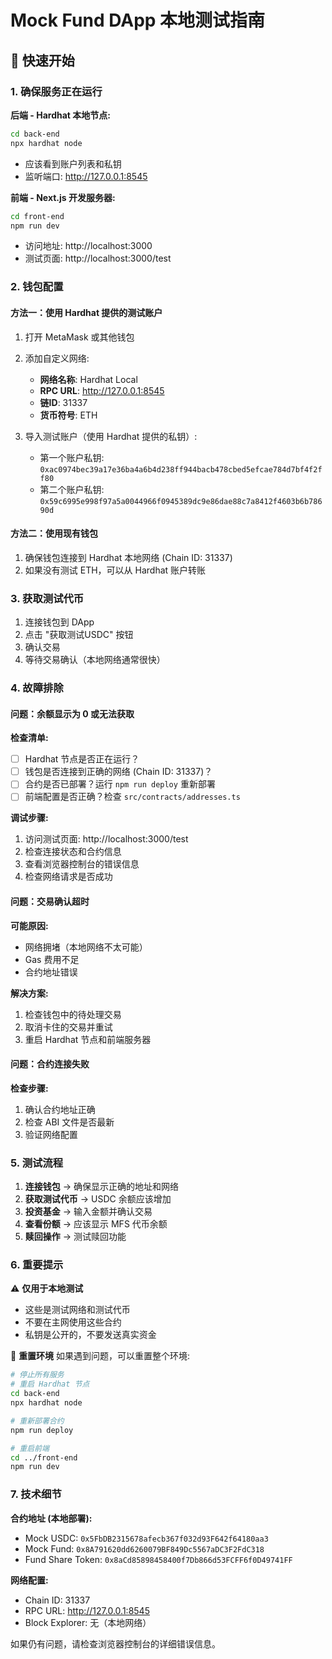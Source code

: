# Mock Fund DApp 本地测试指南

## 🚀 快速开始

### 1. 确保服务正在运行

**后端 - Hardhat 本地节点:**
```bash
cd back-end
npx hardhat node
```
- 应该看到账户列表和私钥
- 监听端口: http://127.0.0.1:8545

**前端 - Next.js 开发服务器:**
```bash
cd front-end
npm run dev
```
- 访问地址: http://localhost:3000
- 测试页面: http://localhost:3000/test

### 2. 钱包配置

#### 方法一：使用 Hardhat 提供的测试账户
1. 打开 MetaMask 或其他钱包
2. 添加自定义网络:
   - **网络名称**: Hardhat Local
   - **RPC URL**: http://127.0.0.1:8545
   - **链ID**: 31337
   - **货币符号**: ETH

3. 导入测试账户（使用 Hardhat 提供的私钥）:
   - 第一个账户私钥: `0xac0974bec39a17e36ba4a6b4d238ff944bacb478cbed5efcae784d7bf4f2ff80`
   - 第二个账户私钥: `0x59c6995e998f97a5a0044966f0945389dc9e86dae88c7a8412f4603b6b78690d`

#### 方法二：使用现有钱包
1. 确保钱包连接到 Hardhat 本地网络 (Chain ID: 31337)
2. 如果没有测试 ETH，可以从 Hardhat 账户转账

### 3. 获取测试代币

1. 连接钱包到 DApp
2. 点击 "获取测试USDC" 按钮
3. 确认交易
4. 等待交易确认（本地网络通常很快）

### 4. 故障排除

#### 问题：余额显示为 0 或无法获取

**检查清单:**
- [ ] Hardhat 节点是否正在运行？
- [ ] 钱包是否连接到正确的网络 (Chain ID: 31337)？
- [ ] 合约是否已部署？运行 `npm run deploy` 重新部署
- [ ] 前端配置是否正确？检查 `src/contracts/addresses.ts`

**调试步骤:**
1. 访问测试页面: http://localhost:3000/test
2. 检查连接状态和合约信息
3. 查看浏览器控制台的错误信息
4. 检查网络请求是否成功

#### 问题：交易确认超时

**可能原因:**
- 网络拥堵（本地网络不太可能）
- Gas 费用不足
- 合约地址错误

**解决方案:**
1. 检查钱包中的待处理交易
2. 取消卡住的交易并重试
3. 重启 Hardhat 节点和前端服务器

#### 问题：合约连接失败

**检查步骤:**
1. 确认合约地址正确
2. 检查 ABI 文件是否最新
3. 验证网络配置

### 5. 测试流程

1. **连接钱包** → 确保显示正确的地址和网络
2. **获取测试代币** → USDC 余额应该增加
3. **投资基金** → 输入金额并确认交易
4. **查看份额** → 应该显示 MFS 代币余额
5. **赎回操作** → 测试赎回功能

### 6. 重要提示

⚠️ **仅用于本地测试**
- 这些是测试网络和测试代币
- 不要在主网使用这些合约
- 私钥是公开的，不要发送真实资金

🔄 **重置环境**
如果遇到问题，可以重置整个环境:
```bash
# 停止所有服务
# 重启 Hardhat 节点
cd back-end
npx hardhat node

# 重新部署合约
npm run deploy

# 重启前端
cd ../front-end
npm run dev
```

### 7. 技术细节

**合约地址 (本地部署):**
- Mock USDC: `0x5FbDB2315678afecb367f032d93F642f64180aa3`
- Mock Fund: `0x8A791620dd6260079BF849Dc5567aDC3F2FdC318`
- Fund Share Token: `0x8aCd85898458400f7Db866d53FCFF6f0D49741FF`

**网络配置:**
- Chain ID: 31337
- RPC URL: http://127.0.0.1:8545
- Block Explorer: 无（本地网络）

如果仍有问题，请检查浏览器控制台的详细错误信息。